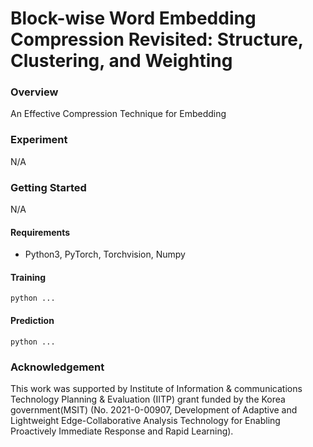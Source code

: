 # Block-wise Word Embedding Compression Revisited: Structure, Clustering, and Weighting

### Overview
An Effective Compression Technique for Embedding

### Experiment
N/A

### Getting Started
N/A

#### Requirements
* Python3, PyTorch, Torchvision, Numpy

#### Training 
	python ...
#### Prediction
    python ...

### Acknowledgement
This work was supported by Institute of Information & communications Technology Planning & Evaluation (IITP) grant funded by the Korea government(MSIT) (No. 2021-0-00907, Development of Adaptive and Lightweight Edge-Collaborative Analysis Technology for Enabling Proactively Immediate Response and Rapid Learning).
